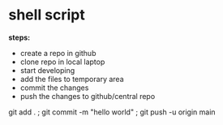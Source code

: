  # shell script

 **steps:**

* create a repo in github
* clone repo in local laptop
* start developing
* add the files to temporary area
* commit the changes
* push the changes to github/central repo


git add . ; git commit -m "hello world" ; git push -u origin main
